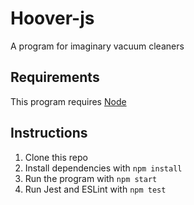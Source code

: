 # Hoover-js

A program for imaginary vacuum cleaners

## Requirements

This program requires [Node](https://nodejs.org/en/)

## Instructions

1. Clone this repo
2. Install dependencies with `npm install`
3. Run the program with `npm start`
4. Run Jest and ESLint with `npm test`
